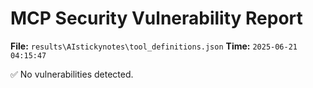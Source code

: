 # MCP Security Vulnerability Report
**File:** `results\AIstickynotes\tool_definitions.json`
**Time:** `2025-06-21 04:15:47`

✅ No vulnerabilities detected.